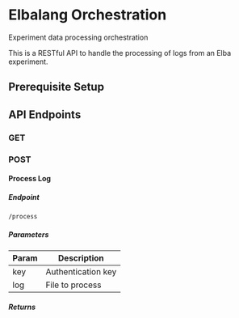 # Elbalang Orchestration
Experiment data processing orchestration

This is a RESTful API to handle the processing of logs from an Elba experiment.

## Prerequisite Setup

## API Endpoints

### GET

### POST

#### Process Log

##### Endpoint
```
/process
```

##### Parameters


| Param | Description |
| ------| ----------- |
|  key  | Authentication key |
|  log  | File to process |

##### Returns